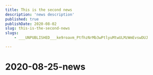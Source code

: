 ```yaml
---
title: This is the second news
description: 'news description'
published: true
publishDate: 2020-08-02
slug: this-is-the-second-news
slugs:
    - ___UNPUBLISHED___ke9roavm_PtfhzNrMb3wPtlyuMtwULMzWmEvswDUJ

---
```

# 2020-08-25-news
